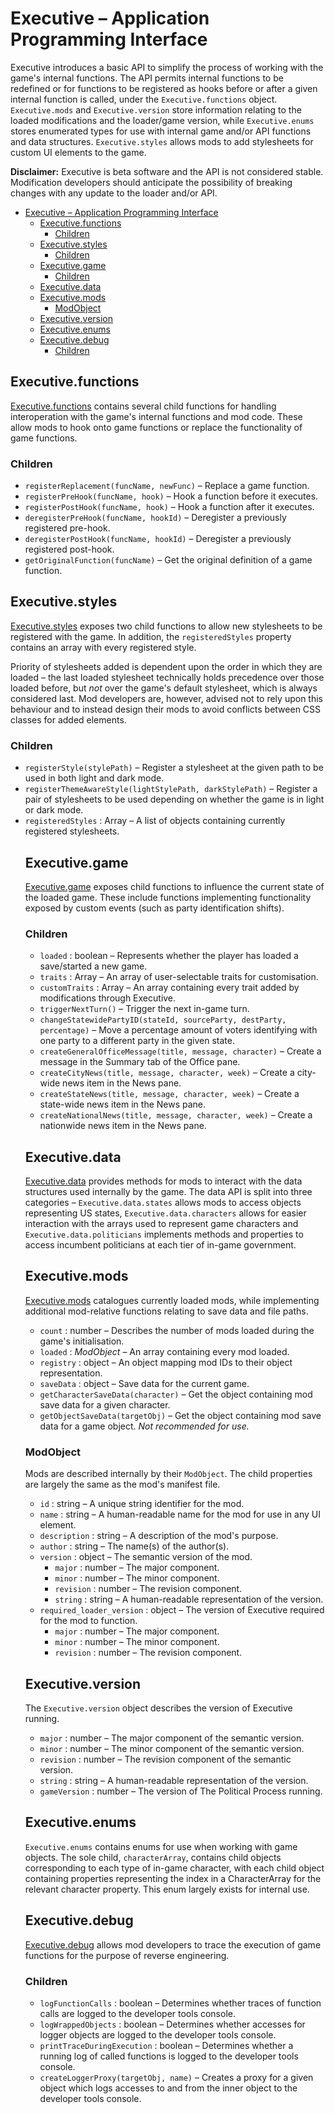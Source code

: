 # Executive – Application Programming Interface

Executive introduces a basic API to simplify the process of working with the game's internal functions. The API permits internal functions to be redefined or for functions to be registered as hooks before or after a given internal function is called, under the `Executive.functions` object. `Executive.mods` and `Executive.version` store information relating to the loaded modifications and the loader/game version, while `Executive.enums` stores enumerated types for use with internal game and/or API functions and data structures. `Executive.styles` allows mods to add stylesheets for custom UI elements to the game.

**Disclaimer:** Executive is beta software and the API is not considered stable. Modification developers should anticipate the possibility of breaking changes with any update to the loader and/or API.

- [Executive – Application Programming Interface](#executive--application-programming-interface)
  - [Executive.functions](#executivefunctions)
    - [Children](#children)
  - [Executive.styles](#executivestyles)
    - [Children](#children-1)
  - [Executive.game](#executivegame)
    - [Children](#children-2)
  - [Executive.data](#executivedata)
  - [Executive.mods](#executivemods)
    - [ModObject](#modobject)
  - [Executive.version](#executiveversion)
  - [Executive.enums](#executiveenums)
  - [Executive.debug](#executivedebug)
    - [Children](#children-3)


## Executive.functions

[Executive.functions](functions.md) contains several child functions for handling interoperation with the game's internal functions and mod code. These allow mods to hook onto game functions or replace the functionality of game functions.

### Children

- `registerReplacement(funcName, newFunc)` – Replace a game function.
- `registerPreHook(funcName, hook)` – Hook a function before it executes.
- `registerPostHook(funcName, hook)` – Hook a function after it executes.
- `deregisterPreHook(funcName, hookId)` – Deregister a previously registered pre-hook.
- `deregisterPostHook(funcName, hookId)` – Deregister a previously registered post-hook.
- `getOriginalFunction(funcName)` – Get the original definition of a game function.

## Executive.styles

[Executive.styles](styles.md) exposes two child functions to allow new stylesheets to be registered with the game. In addition, the `registeredStyles` property contains an array with every registered style.

Priority of stylesheets added is dependent upon the order in which they are loaded – the last loaded stylesheet technically holds precedence over those loaded before, but *not* over the game's default stylesheet, which is always considered last. Mod developers are, however, advised not to rely upon this behaviour and to instead design their mods to avoid conflicts between CSS classes for added elements.

### Children

- `registerStyle(stylePath)` – Register a stylesheet at the given path to be used in both light and dark mode.
- `registerThemeAwareStyle(lightStylePath, darkStylePath)` – Register a pair of stylesheets to be used depending on whether the game is in light or dark mode.
- `registeredStyles` : Array<object> – A list of objects containing currently registered stylesheets.

## Executive.game

[Executive.game](game.md) exposes child functions to influence the current state of the loaded game. These include functions implementing functionality exposed by custom events (such as party identification shifts).

### Children

- `loaded` : boolean – Represents whether the player has loaded a save/started a new game.
- `traits` : Array<string> – An array of user-selectable traits for customisation.
- `customTraits` : Array<string> – An array containing every trait added by modifications through Executive.
- `triggerNextTurn()` – Trigger the next in-game turn.
- `changeStatewidePartyID(stateId, sourceParty, destParty, percentage)` – Move a percentage amount of voters identifying with one party to a different party in the given state.
- `createGeneralOfficeMessage(title, message, character)` – Create a message in the Summary tab of the Office pane.
- `createCityNews(title, message, character, week)` – Create a city-wide news item in the News pane.
- `createStateNews(title, message, character, week)` – Create a state-wide news item in the News pane.
- `createNationalNews(title, message, character, week)` – Create a nationwide news item in the News pane.

## Executive.data

[Executive.data](data.md) provides methods for mods to interact with the data structures used internally by the game. The data API is split into three categories – `Executive.data.states` allows mods to access objects representing US states, `Executive.data.characters` allows for easier interaction with the arrays used to represent game characters and `Executive.data.politicians` implements methods and properties to access incumbent politicians at each tier of in-game government.

## Executive.mods

[Executive.mods](mods.md) catalogues currently loaded mods, while implementing additional mod-relative functions relating to save data and file paths.

- `count` : number – Describes the number of mods loaded during the game's initialisation.
- `loaded` : *ModObject* – An array containing every mod loaded.
- `registry` : object – An object mapping mod IDs to their object representation.
- `saveData` : object – Save data for the current game.
- `getCharacterSaveData(character)` – Get the object containing mod save data for a given character.
- `getObjectSaveData(targetObj)` – Get the object containing mod save data for a game object. *Not recommended for use.*

### ModObject

Mods are described internally by their `ModObject`. The child properties are largely the same as the mod's manifest file.

- `id` : string – A unique string identifier for the mod.
- `name` : string – A human-readable name for the mod for use in any UI element.
- `description` : string – A description of the mod's purpose.
- `author` : string – The name(s) of the author(s).
- `version` : object – The semantic version of the mod.
    - `major` : number – The major component.
    - `minor` : number – The minor component.
    - `revision` : number – The revision component.
    - `string` : string – A human-readable representation of the version.
- `required_loader_version` : object – The version of Executive required for the mod to function.
    - `major` : number – The major component.
    - `minor` : number – The minor component.
    - `revision` : number – The revision component.

## Executive.version

The `Executive.version` object describes the version of Executive running.

- `major` : number – The major component of the semantic version.
- `minor` : number – The minor component of the semantic version.
- `revision` : number – The revision component of the semantic version.
- `string` : string – A human-readable representation of the version.
- `gameVersion` : number – The version of The Political Process running.

## Executive.enums

`Executive.enums` contains enums for use when working with game objects. The sole child, `characterArray`, contains child objects corresponding to each type of in-game character, with each child object containing properties representing the index in a CharacterArray for the relevant character property. This enum largely exists for internal use.

## Executive.debug

[Executive.debug](debug.md) allows mod developers to trace the execution of game functions for the purpose of reverse engineering.

### Children

- `logFunctionCalls` : boolean – Determines whether traces of function calls are logged to the developer tools console.
- `logWrappedObjects` : boolean – Determines whether accesses for logger objects are logged to the developer tools console.
- `printTraceDuringExecution` : boolean – Determines whether a running log of called functions is logged to the developer tools console.
- `createLoggerProxy(targetObj, name)` – Creates a proxy for a given object which logs accesses to and from the inner object to the developer tools console.